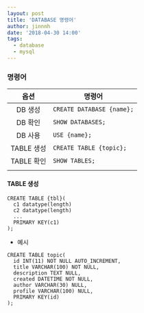 ```yaml
---
layout: post
title: 'DATABASE 명령어'
author: jinnnh
date: '2018-04-30 14:00'
tags:
  - database
  - mysql
---
```


### 명령어

|    옵션    |          명령어          |
|:---------:|-------------------------|
| DB 생성    | `CREATE DATABASE {name};` |
| DB 확인    | `SHOW DATABASES;` |
| DB 사용    | `USE {name};` |
| TABLE 생성 | `CREATE TABLE {topic};` |
| TABLE 확인 | `SHOW TABLES;` |
|  |  |

#### TABLE 생성

```
CREATE TABLE {tbl}(
  c1 datatype(length)
  c2 datatype(length)
  ...
  PRIMARY KEY(c1)
);
```

- 예시

```
CREATE TABLE topic(
  id INT(11) NOT NULL AUTO_INCREMENT,
  title VARCHAR(100) NOT NULL,
  description TEXT NULL,
  created DATETIME NOT NULL,
  author VARCHAR(30) NULL,
  profile VARCHAR(100) NULL,
  PRIMARY KEY(id)
);
```
